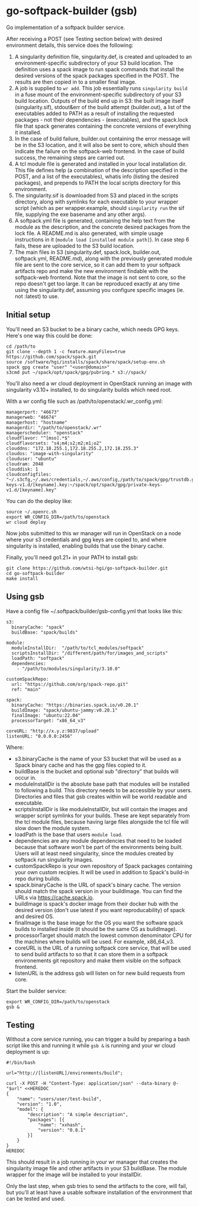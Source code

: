 # go-softpack-builder (gsb)
Go implementation of a softpack builder service.

After receiving a POST (see Testing section below) with desired environment
details, this service does the following:

1. A singularity definition file, singularity.def, is created and uploaded to
   an environment-specific subdirectory of your S3 build location.
   The definition uses a spack image to run spack commands that install the
   desired versions of the spack packages specified in the POST. The results
   are then copied in to a smaller final image.
2. A job is supplied to `wr add`. This job essentially runs `singularity build`
   in a fuse mount of the environment-specific subdirectory of your S3 build
   location. Outputs of the build end up in S3: the built image itself
   (singularity.sif), stdout&err of the build attempt (builder.out), a list of
   the executables added to PATH as a result of installing the requested
   packages - not their dependencies - (executables), and the spack.lock file
   that spack generates containing the concrete versions of everything it
   installed.
3. In the case of build failure, builder.out containing the error message will
   be in the S3 location, and it will also be sent to core, which should then
   indicate the failure on the softpack-web frontend.
   In the case of build success, the remaining steps are carried out.
4. A tcl module file is generated and installed in your local installation dir.
   This file defines help (a combination of the description specified in the
   POST, and a list of the executables), whatis info (listing the desired
   packages), and prepends to PATH the local scripts directory for this
   environment.
5. The singularity.sif is downloaded from S3 and placed in the scripts
   directory, along with symlinks for each executable to your wrapper script
   (which as per wrapper.example, should `singularity run` the sif file,
   supplying the exe basename and any other args).
6. A softpack.yml file is generated, containing the help text from the module as
   the description, and the concrete desired packages from the lock file. A
   README.md is also generated, with simple usage instructions in it
   (`module load [installed module path]`). In case step 6 fails, these are
   uploaded to the S3 build location.
7. The main files in S3 (singularity.def, spack.lock, builder.out,
   softpack.yml, README.md), along with the previously generated module file are
   sent to the core service, so it can add them to your softpack artifacts repo
   and make the new environment findable with the softpack-web frontend.
   Note that the image is not sent to core, so the repo doesn't get too large.
   It can be reproduced exactly at any time using the singularity.def, assuming
   you configure specific images (ie. not :latest) to use.

## Initial setup

You'll need an S3 bucket to be a binary cache, which needs GPG keys. Here's one
way this could be done:

```
cd /path/to
git clone --depth 1 -c feature.manyFiles=true https://github.com/spack/spack.git
source /software/hgi/installs/spack/share/spack/setup-env.sh
spack gpg create "user" "<user@domain>"
s3cmd put ~/spack/opt/spack/gpg/pubring.* s3://spack/
```

You'll also need a wr cloud deployment in OpenStack running an image with
singularity v3.10+ installed, to do singularity builds which need root.

With a wr config file such as /path/to/openstack/.wr_config.yml:
```
managerport: "46673"
managerweb: "46674"
managerhost: "hostname"
managerdir: "/path/to/openstack/.wr"
managerscheduler: "openstack"
cloudflavor: "^[mso].*$"
cloudflavorsets: "s4;m4;s2;m2;m1;o2"
clouddns: "172.18.255.1,172.18.255.2,172.18.255.3"
cloudos: "image-with-singularity"
clouduser: "ubuntu"
cloudram: 2048
clouddisk: 1
cloudconfigfiles: "~/.s3cfg,~/.aws/credentials,~/.aws/config,/path/to/spack/gpg/trustdb.gpg:~/spack/opt/spack/gpg/trustdb.gpg,/path/to/spack/gpg/pubring.kbx:~/spack/opt/spack/gpg/pubring.kbx,/path/to/spack/gpg/private-keys-v1.d/[keyname].key:~/spack/opt/spack/gpg/private-keys-v1.d/[keyname].key"
```

You can do the deploy like:

```
source ~/.openrc.sh
export WR_CONFIG_DIR=/path/to/openstack
wr cloud deploy
```

Now jobs submitted to this wr manager will run in OpenStack on a node where your
s3 credentials and gpg keys are copied to, and where singularity is installed,
enabling builds that use the binary cache.

Finally, you'll need go1.21+ in your PATH to install gsb:

```
git clone https://github.com/wtsi-hgi/go-softpack-builder.git
cd go-softpack-builder
make install
```

## Using gsb

Have a config file ~/.softpack/builder/gsb-config.yml that looks like this:

```
s3:
  binaryCache: "spack"
  buildBase: "spack/builds"

module:
  moduleInstallDir:  "/path/to/tcl_modules/softpack"
  scriptsInstallDir: "/different/path/for/images_and_scripts"
  loadPath: "softpack"
  dependencies:
    - "/path/to/modules/singularity/3.10.0"

customSpackRepo:
  url: "https://github.com/org/spack-repo.git"
  ref: "main"

spack:
  binaryCache: "https://binaries.spack.io/v0.20.1"
  buildImage: "spack/ubuntu-jammy:v0.20.1"
  finalImage: "ubuntu:22.04"
  processorTarget: "x86_64_v3"

coreURL: "http://x.y.z:9837/upload"
listenURL: "0.0.0.0:2456"
```

Where:

- s3.binaryCache is the name of your S3 bucket that will be used as a Spack
  binary cache and has the gpg files copied to it.
- buildBase is the bucket and optional sub "directory" that builds will occur
  in.
- moduleInstallDir is the absolute base path that modules will be installed to
  following a build. This directory needs to be accessible by your users.
  Directories and files that gsb creates within will be world readable and
  executable.
- scriptsInstallDir is like moduleInstallDir, but will contain the images and
  wrapper script symlinks for your builds. These are kept separately from the
  tcl module files, because having large files alongside the tcl file will slow
  down the module system.
- loadPath is the base that users `module load`.
- dependencies are any module dependencies that need to be loaded because that
  software won't be part of the environments being built. Users will at least
  need singularity, since the modules created by softpack run singularity
  images.
- customSpackRepo is your own repository of Spack packages containing your own
  custom recipies. It will be used in addition to Spack's build-in repo during
  builds.
- spack.binaryCache is the URL of spack's binary cache. The version should match
  the spack version in your buildImage. You can find the URLs via
  https://cache.spack.io.
- buildImage is spack's docker image from their docker hub with the desired
  version (don't use latest if you want reproducability) of spack and desired
  OS.
- finalImage is the base image for the OS you want the software spack builds to
  installed inside (it should be the same OS as buildImage).
- processorTarget should match the lowest common denominator CPU for the
  machines where builds will be used. For example, x86_64_v3.
- coreURL is the URL of a running softpack core service, that will be used to
  send build artifacts to so that it can store them in a softpack environements
  git repository and make them visible on the softpack frontend.
- listenURL is the address gsb will listen on for new build requests from core.

Start the builder service:

```
export WR_CONFIG_DIR=/path/to/openstack
gsb &
```

## Testing

Without a core service running, you can trigger a build by preparing a bash
script like this and running it while `gsb &` is running and your wr cloud
deployment is up:

```
#!/bin/bash

url="http://[listenURL]/environments/build";

curl -X POST -H "Content-Type: application/json" --data-binary @- "$url" <<HEREDOC
{
	"name": "users/user/test-build",
	"version": "1.0",
	"model": {
		"description": "A simple description",
		"packages": [{
			"name": "xxhash",
			"version": "0.8.1"
		}]
	}
}
HEREDOC
```

This should result in a job running in your wr manager that creates the
singularity image file and other artifacts in your S3 buildBase. The module
wrapper for the image will be installed to your installDir.

Only the last step, when gsb tries to send the artifacts to the core, will fail,
but you'll at least have a usable software installation of the environment that
can be tested and used.
